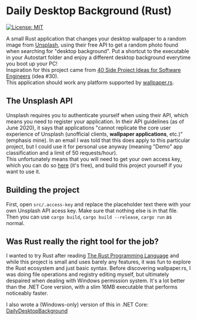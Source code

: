# Daily Desktop Background (Rust)

[![License: MIT](https://img.shields.io/badge/License-MIT-green.svg)](https://opensource.org/licenses/MIT)

A small Rust application that changes your desktop wallpaper to a random image from [Unsplash](https://unsplash.com/), using their free API to get a random photo found when searching for "desktop background". Put a shortcut to the executable in your Autostart folder and enjoy a different desktop background everytime you boot up your PC!  
Inspiration for this project came from [40 Side Project Ideas for Software Engineers](https://www.codementor.io/@npostolovski/40-side-project-ideas-for-software-engineers-g8xckyxef) (idea #30).  
This application should work any platform supported by [wallpaper.rs](https://github.com/reujab/wallpaper.rs/).

## The Unsplash API

Unsplash requires you to authenticate yourself when using their API, which means you need to register your application. In their API guidelines (as of June 2020), it says that applications "cannot replicate the core user experience of Unsplash (unofficial clients, **wallpaper applications**, etc.)" (emphasis mine). In an email I was told that this does apply to this particular project, but I could use it for personal use anyway (meaning "Demo" app classification and a limit of 50 requests/hour).  
This unfortunately means that you will need to get your own access key, which you can do so [here](https://unsplash.com/developers) (it's free), and build this project yourself if you want to use it.

## Building the project

First, open `src/.access-key` and replace the placeholder text there with your own Unsplash API acess key. Make sure that nothing else is in that file.
Then you can use `cargo build`, `cargo build --release`, `cargo run` as normal.

## Was Rust **really** the right tool for the job?

I wanted to try Rust after reading [The Rust Programming Language](https://doc.rust-lang.org/book/) and while this project is small and uses barely any features, it was fun to explore the Rust ecosystem and just basic syntax. Before discovering wallpaper.rs, I was doing file operations and registry editing myself, but ultimately despaired when dealing with Windows permission system.
It's a lot better than the .NET Core version, with a slim 16MB executable that performs noticeably faster.

I also wrote a (Windows-only) version of this in .NET Core: [DailyDesktopBackground](https://github.com/LinusPhoenix/daily-desktop-background)

